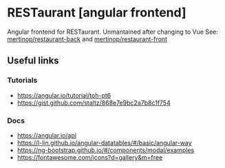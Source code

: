 # RESTaurant [angular frontend]
Angular frontend for RESTaurant. Unmantained after changing to Vue
See: [mertinop/restaurant-back](https://github.com/mertinop/restaurant-back) and [mertinop/restaurant-front](https://github.com/mertinop/restaurant-front)
## Useful links
### Tutorials
- https://angular.io/tutorial/toh-pt6
- https://gist.github.com/staltz/868e7e9bc2a7b8c1f754
### Docs
- https://angular.io/api
- https://l-lin.github.io/angular-datatables/#/basic/angular-way
- https://ng-bootstrap.github.io/#/components/modal/examples
- https://fontawesome.com/icons?d=gallery&m=free